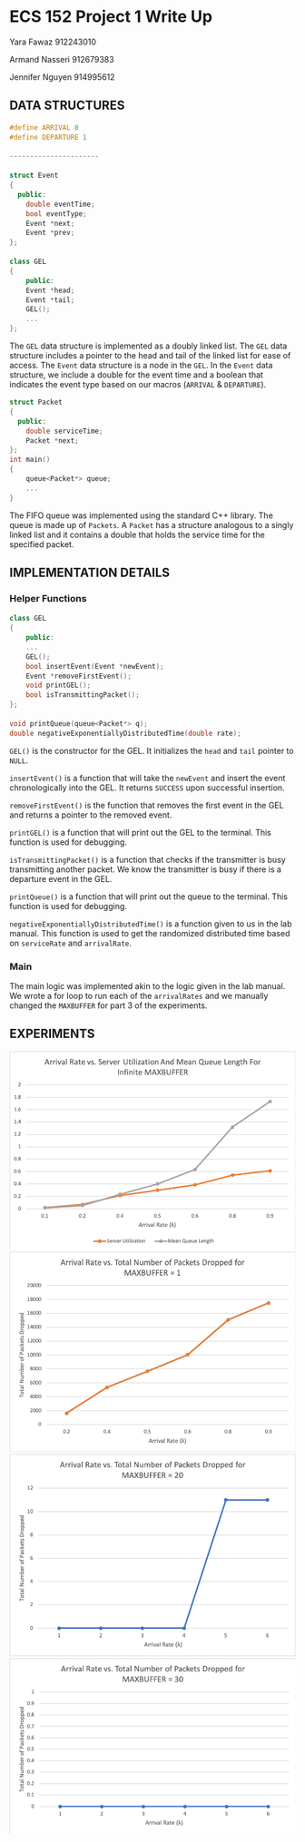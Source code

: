 # ECS 152 Project 1 Write Up

Yara Fawaz 912243010

Armand Nasseri 912679383

Jennifer Nguyen 914995612

## **DATA STRUCTURES**

```c++
#define ARRIVAL 0
#define DEPARTURE 1

----------------------

struct Event
{
  public:
    double eventTime;
    bool eventType;
    Event *next;
    Event *prev;
};

class GEL
{
    public:
    Event *head;
    Event *tail;
    GEL();
    ...
};
```

The `GEL` data structure is implemented as a doubly linked list. The `GEL` data structure includes a pointer to the head and tail of the linked list for ease of access. The `Event` data structure is a node in the `GEL`. In the `Event` data structure, we include a double for the event time and a boolean that indicates the event type based on our macros (`ARRIVAL` & `DEPARTURE`).

```c++
struct Packet
{
  public:
    double serviceTime;
    Packet *next;
};
int main()
{
    queue<Packet*> queue;
    ...
}

```

The FIFO queue was implemented using the standard C++ library.  The queue is made up of `Packets`. A `Packet` has a structure analogous to a singly linked list and it contains a double that holds the service time for the specified packet.

## **IMPLEMENTATION DETAILS**

### **Helper Functions**

```c++
class GEL
{
    public:
    ...
    GEL();
    bool insertEvent(Event *newEvent);
    Event *removeFirstEvent();
    void printGEL();
    bool isTransmittingPacket();
};

void printQueue(queue<Packet*> q);
double negativeExponentiallyDistributedTime(double rate);

```

`GEL()` is the constructor for the GEL. It initializes the `head` and `tail` pointer to `NULL`.

`insertEvent()` is a function that will take the `newEvent` and insert the event chronologically into the GEL. It returns `SUCCESS` upon successful insertion.

`removeFirstEvent()` is the function that removes the first event in the GEL and returns a pointer to the removed event.

`printGEL()` is a function that will print out the GEL to the terminal. This function is used for debugging.

`isTransmittingPacket()` is a function that checks if the transmitter is busy transmitting another packet. We know the transmitter is busy if there is a departure event in the GEL.

`printQueue()` is a function that will print out the queue to the terminal. This function is used for debugging.

`negativeExponentiallyDistributedTime()` is a function given to us in the lab manual. This function is used to get the randomized distributed time based on `serviceRate` and `arrivalRate`.

### **Main**

The main logic was implemented akin to the logic given in the lab manual. We wrote a for loop to run each of the `arrivalRates` and we manually changed the `MAXBUFFER` for part 3 of the experiments.

## **EXPERIMENTS**
![alt text][infiniteBuffer]
![alt text][buffer=1]
![alt text][buffer=20]
![alt text][buffer=30]

[infiniteBuffer]:https://github.com/Armand42/ECS152A/blob/master/infinite%20buffer.png
[buffer=1]:https://github.com/Armand42/ECS152A/blob/master/buffer%3D1.png
[buffer=20]:https://github.com/Armand42/ECS152A/blob/master/buffer%3D20.png
[buffer=30]:https://github.com/Armand42/ECS152A/blob/master/buffer%3D30.png
